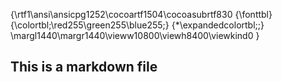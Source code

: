 {\rtf1\ansi\ansicpg1252\cocoartf1504\cocoasubrtf830
{\fonttbl}
{\colortbl;\red255\green255\blue255;}
{\*\expandedcolortbl;;}
\margl1440\margr1440\vieww10800\viewh8400\viewkind0
}
## This is a markdown file